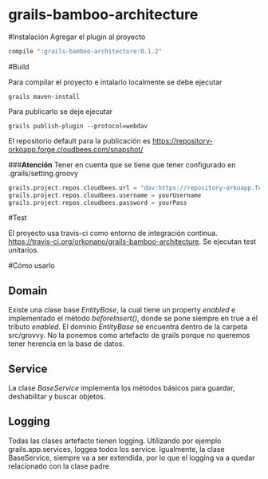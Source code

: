 grails-bamboo-architecture
==========================

#Instalación
Agregar el plugin al proyecto
```groovy
compile ":grails-bamboo-architecture:0.1.2"
```

#Build

Para compilar el proyecto e intalarlo localmente se debe ejecutar

 ```grails
grails maven-install
```

Para publicarlo se deje ejecutar

```grails
grails publish-plugin --protocol=webdav
```

El repositorio default para la publicación es https://repository-orkoapp.forge.cloudbees.com/snapshot/

###**Atención**
Tener en cuenta que se tiene que tener configurado en .grails/setting.groovy
```groovy
grails.project.repos.cloudbees.url = "dav:https://repository-orkoapp.forge.cloudbees.com/snapshot/"
grails.project.repos.cloudbees.username = yourUsername
grails.project.repos.cloudbees.password = yourPass
```


#Test

El proyecto usa travis-ci como entorno de integración continua. https://travis-ci.org/orkonano/grails-bamboo-architecture.
Se ejecutan test unitarios.


#Cómo usarlo

## Domain
Existe una clase base *EntityBase*, la cual tiene un property *enabled* e implementado el método *beforeInsert()*, 
donde se pone siempre en true a el tributo *enabled*.
El dominio *EntityBase* se encuentra dentro de la carpeta src/grovvy. No la ponemos como artefacto de grails porque no queremos tener herencia en la base de datos.

## Service
La clase *BaseService* implementa los métodos básicos para guardar, deshabilitar y buscar objetos.


## Logging
Todas las clases artefacto tienen logging. Utilizando por ejemplo grails.app.services, loggea todos los service.
Igualmente, la clase BaseService, siempre va a ser extendida, por lo que el logging va a quedar relacionado con la clase padre

